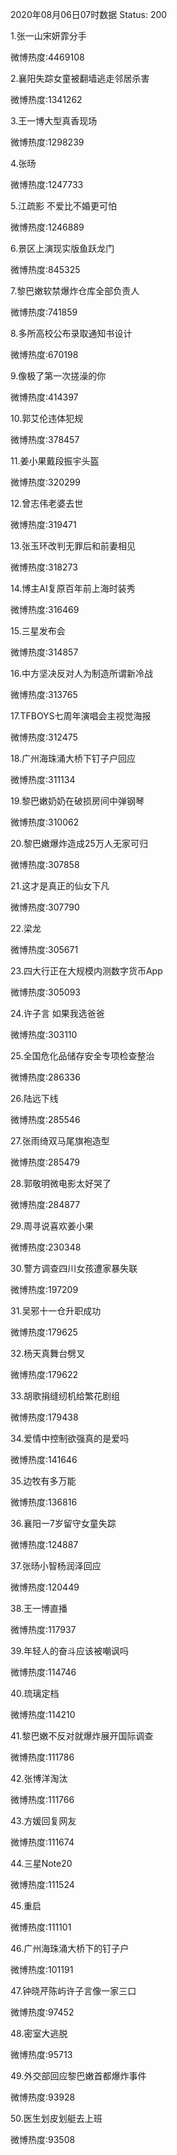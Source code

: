 2020年08月06日07时数据
Status: 200

1.张一山宋妍霏分手

微博热度:4469108

2.襄阳失踪女童被翻墙逃走邻居杀害

微博热度:1341262

3.王一博大型真香现场

微博热度:1298239

4.张旸

微博热度:1247733

5.江疏影 不爱比不婚更可怕

微博热度:1246889

6.景区上演现实版鱼跃龙门

微博热度:845325

7.黎巴嫩软禁爆炸仓库全部负责人

微博热度:741859

8.多所高校公布录取通知书设计

微博热度:670198

9.像极了第一次搓澡的你

微博热度:414397

10.郭艾伦违体犯规

微博热度:378457

11.姜小果戴段振宇头盔

微博热度:320299

12.曾志伟老婆去世

微博热度:319471

13.张玉环改判无罪后和前妻相见

微博热度:318273

14.博主AI复原百年前上海时装秀

微博热度:316469

15.三星发布会

微博热度:314857

16.中方坚决反对人为制造所谓新冷战

微博热度:313765

17.TFBOYS七周年演唱会主视觉海报

微博热度:312475

18.广州海珠涌大桥下钉子户回应

微博热度:311134

19.黎巴嫩奶奶在破损房间中弹钢琴

微博热度:310062

20.黎巴嫩爆炸造成25万人无家可归

微博热度:307858

21.这才是真正的仙女下凡

微博热度:307790

22.梁龙

微博热度:305671

23.四大行正在大规模内测数字货币App

微博热度:305093

24.许子言 如果我选爸爸

微博热度:303110

25.全国危化品储存安全专项检查整治

微博热度:286336

26.陆远下线

微博热度:285546

27.张雨绮双马尾旗袍造型

微博热度:285479

28.郭敬明微电影太好哭了

微博热度:284877

29.周寻说喜欢姜小果

微博热度:230348

30.警方调查四川女孩遭家暴失联

微博热度:197209

31.吴邪十一仓升职成功

微博热度:179625

32.杨天真舞台劈叉

微博热度:179622

33.胡歌捐缝纫机给繁花剧组

微博热度:179438

34.爱情中控制欲强真的是爱吗

微博热度:141646

35.边牧有多万能

微博热度:136816

36.襄阳一7岁留守女童失踪

微博热度:124887

37.张旸小智杨润泽回应

微博热度:120449

38.王一博直播

微博热度:117937

39.年轻人的奋斗应该被嘲讽吗

微博热度:114746

40.琉璃定档

微博热度:114210

41.黎巴嫩不反对就爆炸展开国际调查

微博热度:111786

42.张博洋淘汰

微博热度:111766

43.方媛回复网友

微博热度:111674

44.三星Note20

微博热度:111524

45.重启

微博热度:111101

46.广州海珠涌大桥下的钉子户

微博热度:101191

47.钟晓芹陈屿许子言像一家三口

微博热度:97452

48.密室大逃脱

微博热度:95713

49.外交部回应黎巴嫩首都爆炸事件

微博热度:93928

50.医生划皮划艇去上班

微博热度:93508

